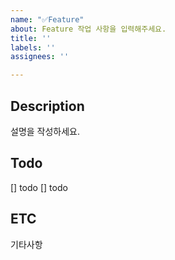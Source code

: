 ```yaml
---
name: "✅Feature"
about: Feature 작업 사항을 입력해주세요.
title: ''
labels: ''
assignees: ''

---
```


## Description
설명을 작성하세요.

## Todo
[] todo
[] todo

## ETC
기타사항
